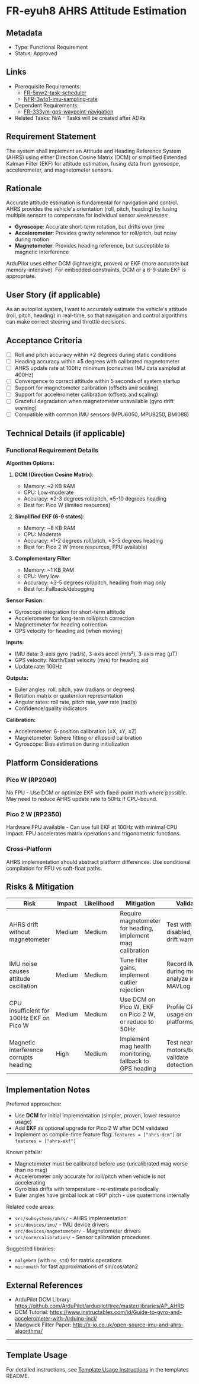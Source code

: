 # FR-eyuh8 AHRS Attitude Estimation

## Metadata

- Type: Functional Requirement
- Status: Approved

## Links

- Prerequisite Requirements:
  - [FR-5inw2-task-scheduler](FR-5inw2-task-scheduler.md)
  - [NFR-3wlo1-imu-sampling-rate](NFR-3wlo1-imu-sampling-rate.md)
- Dependent Requirements:
  - [FR-333ym-gps-waypoint-navigation](FR-333ym-gps-waypoint-navigation.md)
- Related Tasks: N/A - Tasks will be created after ADRs

## Requirement Statement

The system shall implement an Attitude and Heading Reference System (AHRS) using either Direction Cosine Matrix (DCM) or simplified Extended Kalman Filter (EKF) for attitude estimation, fusing data from gyroscope, accelerometer, and magnetometer sensors.

## Rationale

Accurate attitude estimation is fundamental for navigation and control. AHRS provides the vehicle's orientation (roll, pitch, heading) by fusing multiple sensors to compensate for individual sensor weaknesses:

- **Gyroscope**: Accurate short-term rotation, but drifts over time
- **Accelerometer**: Provides gravity reference for roll/pitch, but noisy during motion
- **Magnetometer**: Provides heading reference, but susceptible to magnetic interference

ArduPilot uses either DCM (lightweight, proven) or EKF (more accurate but memory-intensive). For embedded constraints, DCM or a 6-9 state EKF is appropriate.

## User Story (if applicable)

As an autopilot system, I want to accurately estimate the vehicle's attitude (roll, pitch, heading) in real-time, so that navigation and control algorithms can make correct steering and throttle decisions.

## Acceptance Criteria

- [ ] Roll and pitch accuracy within ±2 degrees during static conditions
- [ ] Heading accuracy within ±5 degrees with calibrated magnetometer
- [ ] AHRS update rate at 100Hz minimum (consumes IMU data sampled at 400Hz)
- [ ] Convergence to correct attitude within 5 seconds of system startup
- [ ] Support for magnetometer calibration (offsets and scaling)
- [ ] Support for accelerometer calibration (offsets and scaling)
- [ ] Graceful degradation when magnetometer unavailable (gyro drift warning)
- [ ] Compatible with common IMU sensors (MPU6050, MPU9250, BMI088)

## Technical Details (if applicable)

### Functional Requirement Details

**Algorithm Options:**

1. **DCM (Direction Cosine Matrix)**:
   - Memory: \~2 KB RAM
   - CPU: Low-moderate
   - Accuracy: ±2-3 degrees roll/pitch, ±5-10 degrees heading
   - Best for: Pico W (limited resources)

2. **Simplified EKF (6-9 states)**:
   - Memory: \~8 KB RAM
   - CPU: Moderate
   - Accuracy: ±1-2 degrees roll/pitch, ±3-5 degrees heading
   - Best for: Pico 2 W (more resources, FPU available)

3. **Complementary Filter**:
   - Memory: \~1 KB RAM
   - CPU: Very low
   - Accuracy: ±3-5 degrees roll/pitch, heading from mag only
   - Best for: Fallback/debugging

**Sensor Fusion:**

- Gyroscope integration for short-term attitude
- Accelerometer for long-term roll/pitch correction
- Magnetometer for heading correction
- GPS velocity for heading aid (when moving)

**Inputs:**

- IMU data: 3-axis gyro (rad/s), 3-axis accel (m/s²), 3-axis mag (μT)
- GPS velocity: North/East velocity (m/s) for heading aid
- Update rate: 100Hz

**Outputs:**

- Euler angles: roll, pitch, yaw (radians or degrees)
- Rotation matrix or quaternion representation
- Angular rates: roll rate, pitch rate, yaw rate (rad/s)
- Confidence/quality indicators

**Calibration:**

- Accelerometer: 6-position calibration (±X, ±Y, ±Z)
- Magnetometer: Sphere fitting or ellipsoid calibration
- Gyroscope: Bias estimation during initialization

## Platform Considerations

### Pico W (RP2040)

No FPU - Use DCM or optimize EKF with fixed-point math where possible. May need to reduce AHRS update rate to 50Hz if CPU-bound.

### Pico 2 W (RP2350)

Hardware FPU available - Can use full EKF at 100Hz with minimal CPU impact. FPU accelerates matrix operations and trigonometric functions.

### Cross-Platform

AHRS implementation should abstract platform differences. Use conditional compilation for FPU vs soft-float paths.

## Risks & Mitigation

| Risk                                     | Impact | Likelihood | Mitigation                                                  | Validation                                       |
| ---------------------------------------- | ------ | ---------- | ----------------------------------------------------------- | ------------------------------------------------ |
| AHRS drift without magnetometer          | Medium | Medium     | Require magnetometer for heading, implement mag calibration | Test with mag disabled, verify drift warning     |
| IMU noise causes attitude oscillation    | Medium | Medium     | Tune filter gains, implement outlier rejection              | Record IMU data during motion, analyze in MAVLog |
| CPU insufficient for 100Hz EKF on Pico W | Medium | Medium     | Use DCM on Pico W, EKF on Pico 2 W, or reduce to 50Hz       | Profile CPU usage on both platforms              |
| Magnetic interference corrupts heading   | High   | Medium     | Implement mag health monitoring, fallback to GPS heading    | Test near motors/batteries, validate detection   |

## Implementation Notes

Preferred approaches:

- Use **DCM** for initial implementation (simpler, proven, lower resource usage)
- Add **EKF** as optional upgrade for Pico 2 W after DCM validated
- Implement as compile-time feature flag: `features = ["ahrs-dcm"]` or `features = ["ahrs-ekf"]`

Known pitfalls:

- Magnetometer must be calibrated before use (uncalibrated mag worse than no mag)
- Accelerometer only accurate for roll/pitch when vehicle is not accelerating
- Gyro bias drifts with temperature - re-estimate periodically
- Euler angles have gimbal lock at ±90° pitch - use quaternions internally

Related code areas:

- `src/subsystems/ahrs/` - AHRS implementation
- `src/devices/imu/` - IMU device drivers
- `src/devices/magnetometer/` - Magnetometer drivers
- `src/core/calibration/` - Sensor calibration procedures

Suggested libraries:

- `nalgebra` (with `no_std`) for matrix operations
- `micromath` for fast approximations of sin/cos/atan2

## External References

- ArduPilot DCM Library: <https://github.com/ArduPilot/ardupilot/tree/master/libraries/AP_AHRS>
- DCM Tutorial: <https://www.instructables.com/id/Guide-to-gyro-and-accelerometer-with-Arduino-incl/>
- Madgwick Filter Paper: <http://x-io.co.uk/open-source-imu-and-ahrs-algorithms/>

---

## Template Usage

For detailed instructions, see [Template Usage Instructions](../templates/README.md#individual-requirement-template-requirementsmd) in the templates README.
